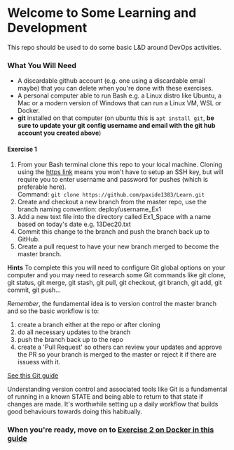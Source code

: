 # Welcome to Some Learning and Development

This repo should be used to do some basic L&D around DevOps activities.

### What You Will Need
* A discardable github account (e.g. one using a discardable email maybe) that you can delete when you're done with these exercises.
* A personal computer able to run Bash e.g. a Linux distro like Ubuntu, a Mac or a modern version of Windows that can run a Linux VM, WSL or Docker.
* **git** installed on that computer (on ubuntu this is `apt install git`, **be sure to update your git config username and email with the git hub account you created above**)

#### Exercise 1
1. From your Bash terminal clone this repo to your local machine. Cloning using the [https link](https://github.com/paxide1383/Learn.git) means you won't have to setup an SSH key, but will require you to enter username and password for pushes (which is preferable here).<br>
Command: `git clone https://github.com/paxide1383/Learn.git`
2. Create and checkout a new branch from the master repo, use the branch naming convention: deploy/username_Ex1
3. Add a new text file into the directory called Ex1_Space with a name based on today's date e.g. 13Dec20.txt
4. Commit this change to the branch and push the branch back up to GitHub.
5. Create a pull request to have your new branch merged to become the master branch.

**Hints**
To complete this you will need to configure Git global options on your computer and you may need to research some Git commands like git clone, git status, git merge, git stash, git pull, git checkout, git branch, git add, git commit, git push...

*Remember*, the fundamental idea is to version control the master branch and so the basic workflow is to:
1. create a branch either at the repo or after cloning
2. do all necessary updates to the branch
3. push the branch back up to the repo
4. create a 'Pull Request' so others can review your updates and approve the PR so your branch is merged to the master or reject it if there are issuess with it.

[See this Git guide](https://www.freecodecamp.org/news/learn-the-basics-of-git-in-under-10-minutes-da548267cc91/)


Understanding version control and associated tools like Git is a fundamental of running in a known STATE and being able to return to that state if changes are made. It's worthwhile setting up a daily workflow that builds good behaviours towards doing this habitually.

### When you're ready, move on to [Exercise 2 on Docker in this guide](https://github.com/paxide1383/Learn/blob/master/Ex2_Docker/README.md)
